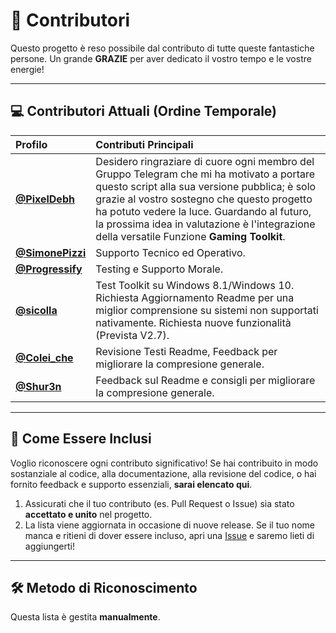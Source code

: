 # 🌟 Contributori

Questo progetto è reso possibile dal contributo di tutte queste fantastiche persone. Un grande **GRAZIE** per aver dedicato il vostro tempo e le vostre energie!

---

## 💻 Contributori Attuali (Ordine Temporale)

| Profilo                                            | Contributi Principali                                                                                                                                                                                                                                                                                                                  |
| :------------------------------------------------- | :------------------------------------------------------------------------------------------------------------------------------------------------------------------------------------------------------------------------------------------------------------------------------------------------------------------------------------- |
| **[@PixelDebh](https://t.me/pixeldebhchat)**       | Desidero ringraziare di cuore ogni membro del Gruppo Telegram che mi ha motivato a portare questo script alla sua versione pubblica; è solo grazie al vostro sostegno che questo progetto ha potuto vedere la luce. Guardando al futuro, la prossima idea in valutazione è l'integrazione della versatile Funzione **Gaming Toolkit**. |
| **[@SimonePizzi](https://t.me/SimonePizzi)**       | Supporto Tecnico ed Operativo.                                                                                                                                                                                                                                                                                                         |
| **[@Progressify](https://github.com/progressify)** | Testing e Supporto Morale.                                                                                                                                                                                                                                                                                                             |
| **[@sicolla](https://t.me/sicolla)**               | Test Toolkit su Windows 8.1/Windows 10. Richiesta Aggiornamento Readme per una miglior comprensione su sistemi non supportati nativamente. Richiesta nuove funzionalità (Prevista V2.7).                                                                                                                                               |
| **[@Colei_che](https://t.me/Colei_che)**           | Revisione Testi Readme, Feedback per migliorare la compresione generale.                                                                                                                                                                                                                                                               |
| **[@Shur3n](https://t.me/Shur3n)**                 | Feedback sul Readme e consigli per migliorare la compresione generale.                                                                                                                                                                                                                                                                 |

---

## 🚀 Come Essere Inclusi

Voglio riconoscere ogni contributo significativo! Se hai contribuito in modo sostanziale al codice, alla documentazione, alla revisione del codice, o hai fornito feedback e supporto essenziali, **sarai elencato qui**.

1.  Assicurati che il tuo contributo (es. Pull Request o Issue) sia stato **accettato e unito** nel progetto.
2.  La lista viene aggiornata in occasione di nuove release. Se il tuo nome manca e ritieni di dover essere incluso, apri una [Issue](https://github.com/Magnetarman/WinToolkit/issues) e saremo lieti di aggiungerti!

---

## 🛠 Metodo di Riconoscimento

Questa lista è gestita **manualmente**.
